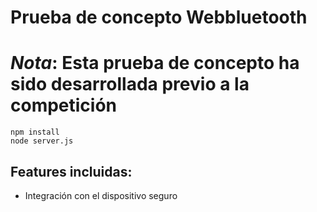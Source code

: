 # Prueba de concepto Webbluetooth

# *Nota*: Esta prueba de concepto ha sido desarrollada previo a la competición

```
npm install
node server.js
```

## Features incluidas:

- Integración con el dispositivo seguro